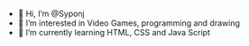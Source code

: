 - 👋 Hi, I’m @Syponj
- 👀 I’m interested in Video Games, programming and drawing
- 🌱 I’m currently learning HTML, CSS and Java Script 



<!---
Syponj/Syponj is a ✨ special ✨ repository because its `README.md` (this file) appears on your GitHub profile.
You can click the Preview link to take a look at your changes.
--->
